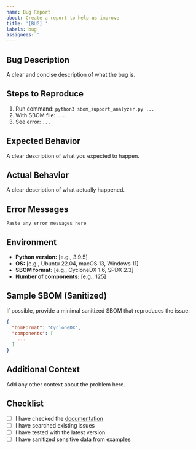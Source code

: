```yaml
---
name: Bug Report
about: Create a report to help us improve
title: '[BUG] '
labels: bug
assignees: ''
---
```


## Bug Description
A clear and concise description of what the bug is.

## Steps to Reproduce
1. Run command: `python3 sbom_support_analyzer.py ...`
2. With SBOM file: `...`
3. See error: `...`

## Expected Behavior
A clear description of what you expected to happen.

## Actual Behavior
A clear description of what actually happened.

## Error Messages
```
Paste any error messages here
```

## Environment
- **Python version:** [e.g., 3.9.5]
- **OS:** [e.g., Ubuntu 22.04, macOS 13, Windows 11]
- **SBOM format:** [e.g., CycloneDX 1.6, SPDX 2.3]
- **Number of components:** [e.g., 125]

## Sample SBOM (Sanitized)
If possible, provide a minimal sanitized SBOM that reproduces the issue:
```json
{
  "bomFormat": "CycloneDX",
  "components": [
    ...
  ]
}
```

## Additional Context
Add any other context about the problem here.

## Checklist
- [ ] I have checked the [documentation](../docs/)
- [ ] I have searched existing issues
- [ ] I have tested with the latest version
- [ ] I have sanitized sensitive data from examples
